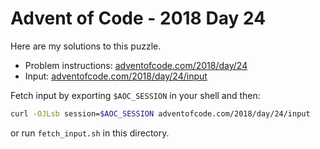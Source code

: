# Advent of Code - 2018 Day 24
Here are my solutions to this puzzle.

* Problem instructions: [adventofcode.com/2018/day/24](https://adventofcode.com/2018/day/24)
* Input: [adventofcode.com/2018/day/24/input](https://adventofcode.com/2018/day/24/input)

Fetch input by exporting `$AOC_SESSION` in your shell and then:
```bash
curl -OJLsb session=$AOC_SESSION adventofcode.com/2018/day/24/input
```

or run `fetch_input.sh` in this directory.
